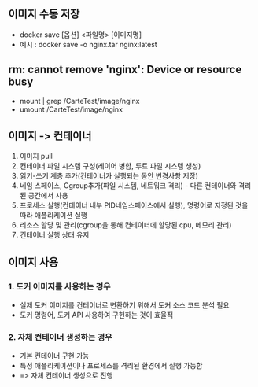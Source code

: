 ## 이미지 수동 저장
- docker save [옵션] <파일명> [이미지명]
- 예시 : docker save -o nginx.tar nginx:latest

## rm: cannot remove 'nginx': Device or resource busy
- mount | grep /CarteTest/image/nginx
- umount /CarteTest/image/nginx

## 이미지 -> 컨테이너
1. 이미지 pull
2. 컨테이너 파일 시스템 구성(레이어 병합, 루트 파일 시스템 생성)
3. 읽기-쓰기 계층 추가(컨테이너가 실행되는 동안 변경사항 저장)
4. 네임 스페이스, Cgroup추가(파일 시스템, 네트워크 격리) - 다른 컨테이너와 격리된 공간에서 사용
5. 프로세스 실행(컨테이너 내부 PID네임스페이스에서 실행), 명령어로 지정된 것을 따라 애플리케이션 실행
6. 리소스 할당 및 관리(cgroup을 통해 컨테이너에 할당된 cpu, 메모리 관리)
7. 컨테이너 실행 상태 유지


## 이미지 사용
### 1. 도커 이미지를 사용하는 경우
- 실제 도커 이미지를 컨테이너로 변환하기 위해서 도커 소스 코드 분석 필요
- 도커 명령어, 도커 API 사용하여 구현하는 것이 효율적

### 2. 자체 컨테이너 생성하는 경우
- 기본 컨테이너 구현 가능
- 특정 애플리케이션이나 프로세스를 격리된 환경에서 실행 가능함
- => 자체 컨테이너 생성으로 진행